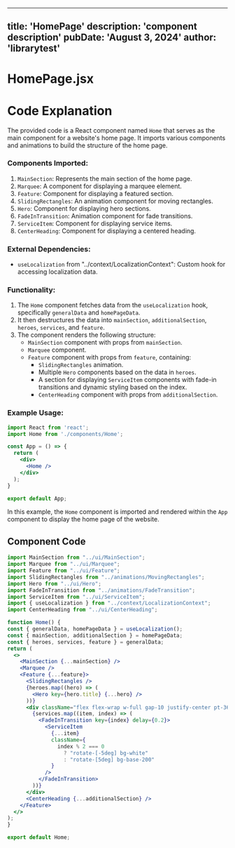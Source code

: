 ---
  title: 'HomePage'
  description: 'component description'
  pubDate: 'August 3, 2024'
  author: 'librarytest'
  ---
  
  
  
  # HomePage.jsx
  # Code Explanation

The provided code is a React component named `Home` that serves as the main component for a website's home page. It imports various components and animations to build the structure of the home page.

### Components Imported:
1. `MainSection`: Represents the main section of the home page.
2. `Marquee`: A component for displaying a marquee element.
3. `Feature`: Component for displaying a featured section.
4. `SlidingRectangles`: An animation component for moving rectangles.
5. `Hero`: Component for displaying hero sections.
6. `FadeInTransition`: Animation component for fade transitions.
7. `ServiceItem`: Component for displaying service items.
8. `CenterHeading`: Component for displaying a centered heading.

### External Dependencies:
- `useLocalization` from "../context/LocalizationContext": Custom hook for accessing localization data.

### Functionality:
1. The `Home` component fetches data from the `useLocalization` hook, specifically `generalData` and `homePageData`.
2. It then destructures the data into `mainSection`, `additionalSection`, `heroes`, `services`, and `feature`.
3. The component renders the following structure:
   - `MainSection` component with props from `mainSection`.
   - `Marquee` component.
   - `Feature` component with props from `feature`, containing:
     - `SlidingRectangles` animation.
     - Multiple `Hero` components based on the data in `heroes`.
     - A section for displaying `ServiceItem` components with fade-in transitions and dynamic styling based on the index.
     - `CenterHeading` component with props from `additionalSection`.

### Example Usage:
```jsx
import React from 'react';
import Home from './components/Home';

const App = () => {
  return (
    <div>
      <Home />
    </div>
  );
}

export default App;
```

In this example, the `Home` component is imported and rendered within the `App` component to display the home page of the website.
  
  ## Component Code
  ```jsx
  import MainSection from "../ui/MainSection";
import Marquee from "../ui/Marquee";
import Feature from "../ui/Feature";
import SlidingRectangles from "../animations/MovingRectangles";
import Hero from "../ui/Hero";
import FadeInTransition from "../animations/FadeTransition";
import ServiceItem from "../ui/ServiceItem";
import { useLocalization } from "../context/LocalizationContext";
import CenterHeading from "../ui/CenterHeading";

function Home() {
  const { generalData, homePageData } = useLocalization();
  const { mainSection, additionalSection } = homePageData;
  const { heroes, services, feature } = generalData;
  return (
    <>
      <MainSection {...mainSection} />
      <Marquee />
      <Feature {...feature}>
        <SlidingRectangles />
        {heroes.map((hero) => (
          <Hero key={hero.title} {...hero} />
        ))}
        <div className="flex flex-wrap w-full gap-10 justify-center pt-36">
          {services.map((item, index) => (
            <FadeInTransition key={index} delay={0.2}>
              <ServiceItem
                {...item}
                className={
                  index % 2 === 0
                    ? "rotate-[-5deg] bg-white"
                    : "rotate-[5deg] bg-base-200"
                }
              />
            </FadeInTransition>
          ))}
        </div>
        <CenterHeading {...additionalSection} />
      </Feature>
    </>
  );
}

export default Home;
  ```
  